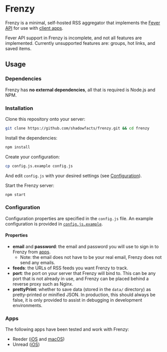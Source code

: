 # Frenzy
Frenzy is a minimal, self-hosted RSS aggregator that implements the [Fever API](https://feedafever.com/api) for use with [client apps](#apps).

Fever API support in Frenzy is incomplete, and not all features are implemented. Currently unsupported features are: groups, hot links, and saved items.

## Usage
### Dependencies

Frenzy has **no external dependencies**, all that is required is Node.js and NPM.

### Installation

Clone this repository onto your server:

```bash
git clone https://github.com/shadowfacts/frenzy.git && cd frenzy
```

Install the dependencies:

```bash
npm install
```

Create your configuration:

```bash
cp config.js.example config.js
```

And edit `config.js` with your desired settings (see [Configuration](#configuration)).

Start the Frenzy server:

```bash
npm start
```

### Configuration

Configuration properties are specified in the `config.js` file. An example configuration is provided in [`config.js.example`](https://github.com/shadowfacts/frenzy/blob/master/config.js.example).

#### Properties

- **email** and **password**: the email and password you will use to sign in to Frenzy from [apps](#apps).
  - Note: the email does not have to be your real email, Frenzy does not send any emails.
- **feeds**: the URLs of RSS feeds you want Frenzy to track.
- **port**: the port on your server that Frenzy will bind to. This can be any port that is not already in use, and Frenzy can be placed behind a reverse proxy such as Nginx.
- **prettyPrint**: whether to save data (stored in the `data/` directory) as pretty-printed or minified JSON. In production, this should always be false, it is only provided to assist in debugging in development environments.

### Apps

The following apps have been tested and work with Frenzy:

- Reeder ([iOS](https://itunes.apple.com/us/app/reeder-3/id697846300?ls=1&mt=8) and [macOS](https://itunes.apple.com/us/app/reeder-3/id880001334?ls=1&mt=12))
- Unread ([iOS](https://itunes.apple.com/us/app/unread-rss-reader/id1252376153?mt=8))